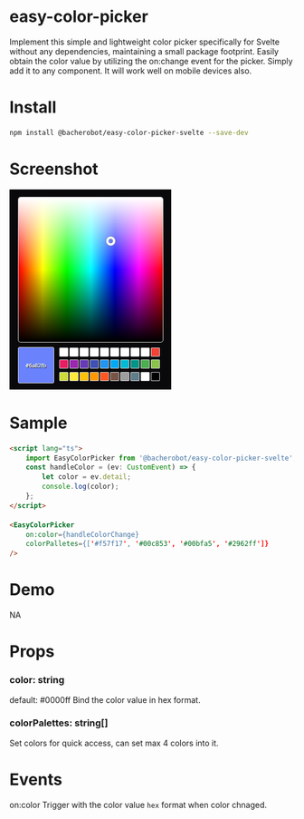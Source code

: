 # easy-color-picker

Implement this simple and lightweight color picker specifically for Svelte without any dependencies, maintaining a small package footprint. Easily obtain the color value by utilizing the on:change event for the picker. Simply add it to any component. It will work well on mobile devices also.

# Install
```sh
npm install @bacherobot/easy-color-picker-svelte --save-dev
```

# Screenshot

![](static/easy-color-picker.png)

# Sample
```html
<script lang="ts">
	import EasyColorPicker from '@bacherobot/easy-color-picker-svelte';
	const handleColor = (ev: CustomEvent) => {
		let color = ev.detail;
		console.log(color);
	};
</script>

<EasyColorPicker
	on:color={handleColorChange}
	colorPalletes={['#f57f17', '#00c853', '#00bfa5', '#2962ff']}
/>
```

# Demo
NA

# Props
### color: string
default: #0000ff
Bind the color value in hex format.

### colorPalettes: string[]
Set colors for quick access, can set max 4 colors into it.


# Events
on:color
Trigger with the color value `hex` format when color chnaged.

